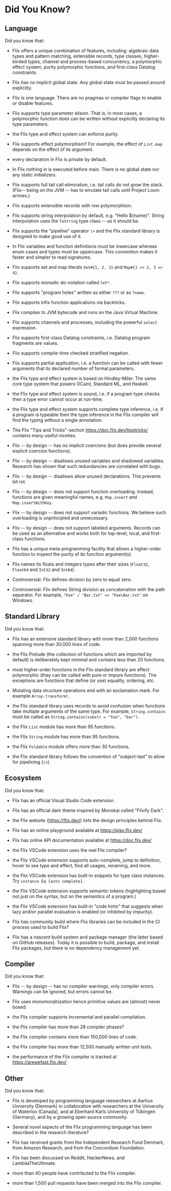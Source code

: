 # Did You Know?

## Language

Did you know that:

- Flix offers a unique combination of features, including: algebraic data types and pattern matching, 
  extensible records, type classes, higher-kinded types, channel and process-based concurrency, 
  a polymorphic effect system, purity polymorphic functions, and first-class Datalog constraints.

- Flix has no implicit global state. Any global state must be passed around explicitly.

- Flix is one language. There are no pragmas or compiler flags to enable or disable features. 

- Flix supports type parameter elision. That is, in most cases, a polymorphic function does 
  can be written without explicitly declaring its type parameters.

- the Flix type and effect system can enforce purity.

- Flix supports effect polymorphism? For example, the effect of `List.map` 
  depends on the effect of its argument.

- every declaration in Flix is private by default.

- In Flix nothing in is executed before main. There is no global state nor any static initializers.

- Flix supports full tail call elimination, i.e. tail calls do not grow the stack.
  (Flix-- being on the JVM -- has to emulate tail calls until Project Loom arrives.)

- Flix supports extensible records with row polymorphism.

- Flix supports string interpolation by default, e.g. "Hello ${name}". String interpolation
  uses the `ToString` type class -- as it should be.

- Flix supports the "pipeline" operator `|>` and the Flix standard library is designed 
  to make good use of it.

- In Flix variables and function definitions must be lowercase whereas enum cases and types must be uppercase. 
  This convention makes it faster and simpler to read signatures.

- Flix supports set and map literals `Set#{1, 2, 3}` and `Map#{1 => 2, 3 => 4}`.

- Flix supports monadic do-notation called `let*`.

- Flix supports "program holes" written as either `???` or as `?name`.

- Flix supports infix function applications via backticks.

- Flix compiles to JVM bytecode and runs on the Java Virtual Machine.

- Flix supports channels and processes, including the powerful `select` expression.

- Flix supports first-class Datalog constraints, i.e. Datalog program fragments are values.

- Flix supports compile-time checked stratified negation.

- Flix supports partial application, i.e. a function can be called with fewer
  arguments that its declared number of formal parameters.

- the Flix type and effect system is based on Hindley-Miler.
  The same core type system that powers OCaml, Standard ML, and Haskell.

- the Flix type and effect system is sound, i.e. if a program type checks
  then a type error cannot occur at run-time.

- the Flix type and effect system supports complete type inference, i.e.
  if a program is typeable then the type inference in the Flix compiler
  will find the typing without a single annotation.

- The Flix "Tips and Tricks"-section https://doc.flix.dev/tipstricks/ contains many useful niceties.

- Flix -- by design -- has no implicit coercions (but does provide several explicit coercion functions).

- Flix -- by design -- disallows unused variables and shadowed variables. Research has shown that such
  redundancies are correlated with bugs.

- Flix -- by design -- disallows allow unused declarations. This prevents bit rot.

- Flix -- by design -- does not support function overloading. Instead, functions are given meaningful names, e.g.
  `Map.insert` and `Map.insertWithKey`.

- Flix -- by design -- does not support variadic functions. We believe such overloading
  is unprincipled and unnecessary.

- Flix -- by design -- does not support labelled arguments. Records can be used as an alternative and works
  both for top-level, local, and first-class functions.

- Flix has a unique meta-programming facility that allows a higher-order function to inspect
  the purity of its function argument(s).

- Flix names its floats and integers types after their sizes (`Float32`, `Float64` and `Int32` and `Int64`).

- Controversial: Flix defines division by zero to equal zero.

- Controversial: Flix defines String division as concatenation with the path separator. 
  For example, `"Foo" / "Bar.txt" => "Foo\Bar.txt"` on Windows.

## Standard Library

Did you know that:

- Flix has an extensive standard library with more than 2,000 functions 
  spanning more than 30,000 lines of code.

- the Flix Prelude (the collection of functions which are imported by default) is 
  deliberately kept minimal and contains less than 20 functions.

- most higher-order functions in the Flix standard library are effect polymorphic
  (they can be called with pure or impure functions). The exceptions are functions
  that define (or use) equality, ordering, etc.

- Mutating data structure operations end with an exclamation mark. For example `Array.transform!`.

- the Flix standard library uses records to avoid confusion when functions take multiple arguments of
  the same type. For example, `String.contains` must be called as `String.contains(substr = "foo", "bar")`.

- the Flix `List` module has more than 95 functions.

- the Flix `String` module has more than 95 functions.

- the Flix `Foldable` module offers more than 30 functions.

- the Flix standard library follows the convention of "subject-last" to allow for pipelining (`|>`).

## Ecosystem

Did you know that:

- Flix has an official Visual Studio Code extension.

- Flix has an official dark theme inspired by Monokai called "Flixify Dark".

- the Flix website (https://flix.dev/) lists the design principles behind Flix.

- Flix has an online playground available at https://play.flix.dev/

- Flix has online API documentation available at https://doc.flix.dev/

- the Flix VSCode extension uses the real Flix compiler?

- the Flix VSCode extension supports auto-complete, jump to definition, 
  hover to see type and effect, find all usages, renaming, and more.

- the Flix VSCode extension has built-in snippets for type class instances.
  Try `instance Eq [auto complete]`.

- the Flix VSCode extension supports semantic tokens (highlighting based not just on the syntax, 
  but on the semantics of a program.)

- the Flix VSCode extension has built-in "code hints" that suggests when lazy and/or parallel
  evaluation is enabled (or inhibited by impurity).

- Flix has community build where Flix libraries can be included in the CI process used to build Flix?

- Flix has a nascent build system and package manager (the latter based on GitHub releases). 
  Today it is possible to build, package, and install Flix packages, but there is no dependency 
  management yet.

## Compiler

Did you know that:

- Flix -- by design -- has no compiler warnings, only compiler errors.
  Warnings can be ignored, but errors cannot be.

- Flix uses monomorphization hence primitive values are (almost) never boxed.

- the Flix compiler supports incremental and parallel compilation.

- the Flix compiler has more than 28 compiler phases?

- the Flix compiler contains more than 150,000 lines of code.

- the Flix compiler has more than 12,500 manually written unit tests.

- the performance of the Flix compiler is tracked at https://arewefast.flix.dev/

## Other

Did you know that:

- Flix is developed by programming language researchers at Aarhus University (Denmark) 
  in collaboration with researchers at the University of Waterloo (Canada), and at
  Eberhard Karls University of Tübingen (Germany), and by a growing open source community.

- Several novel aspects of the Flix programming language has been described in the research literature?

- Flix has received grants from the Independent Research Fund Denmark, 
  from Amazon Research, and from the Concordium Foundation.

- Flix has been discussed on Reddit, HackerNews, and LambdaTheUltimate.

- more than 40 people have contributed to the Flix compiler.

- more than 1,500 pull requests have been merged into the Flix compiler.
